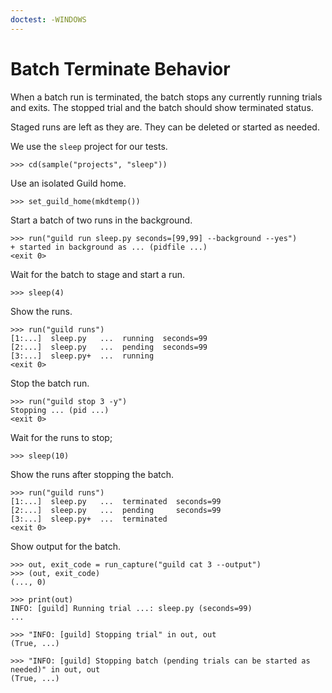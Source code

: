 ```yaml
---
doctest: -WINDOWS
---
```


# Batch Terminate Behavior

When a batch run is terminated, the batch stops any currently running
trials and exits. The stopped trial and the batch should show
terminated status.

Staged runs are left as they are. They can be deleted or started as
needed.

We use the `sleep` project for our tests.

    >>> cd(sample("projects", "sleep"))

Use an isolated Guild home.

    >>> set_guild_home(mkdtemp())

Start a batch of two runs in the background.

    >>> run("guild run sleep.py seconds=[99,99] --background --yes")
    + started in background as ... (pidfile ...)
    <exit 0>

Wait for the batch to stage and start a run.

    >>> sleep(4)

Show the runs.

    >>> run("guild runs")
    [1:...]  sleep.py   ...  running  seconds=99
    [2:...]  sleep.py   ...  pending  seconds=99
    [3:...]  sleep.py+  ...  running
    <exit 0>

Stop the batch run.

    >>> run("guild stop 3 -y")
    Stopping ... (pid ...)
    <exit 0>

Wait for the runs to stop;

    >>> sleep(10)

Show the runs after stopping the batch.

    >>> run("guild runs")
    [1:...]  sleep.py   ...  terminated  seconds=99
    [2:...]  sleep.py   ...  pending     seconds=99
    [3:...]  sleep.py+  ...  terminated
    <exit 0>

Show output for the batch.

    >>> out, exit_code = run_capture("guild cat 3 --output")
    >>> (out, exit_code)
    (..., 0)

    >>> print(out)
    INFO: [guild] Running trial ...: sleep.py (seconds=99)
    ...

    >>> "INFO: [guild] Stopping trial" in out, out
    (True, ...)

    >>> "INFO: [guild] Stopping batch (pending trials can be started as needed)" in out, out
    (True, ...)
